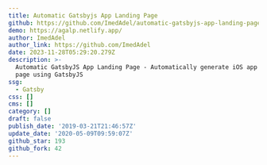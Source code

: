 ```yaml
---
title: Automatic Gatsbyjs App Landing Page
github: https://github.com/ImedAdel/automatic-gatsbyjs-app-landing-page
demo: https://agalp.netlify.app/
author: ImedAdel
author_link: https://github.com/ImedAdel
date: 2023-11-28T05:29:20.279Z
description: >-
  Automatic GatsbyJS App Landing Page - Automatically generate iOS app landing
  page using GatsbyJS
ssg:
  - Gatsby
css: []
cms: []
category: []
draft: false
publish_date: '2019-03-21T21:46:57Z'
update_date: '2020-05-09T09:59:07Z'
github_star: 193
github_fork: 42
---
```

